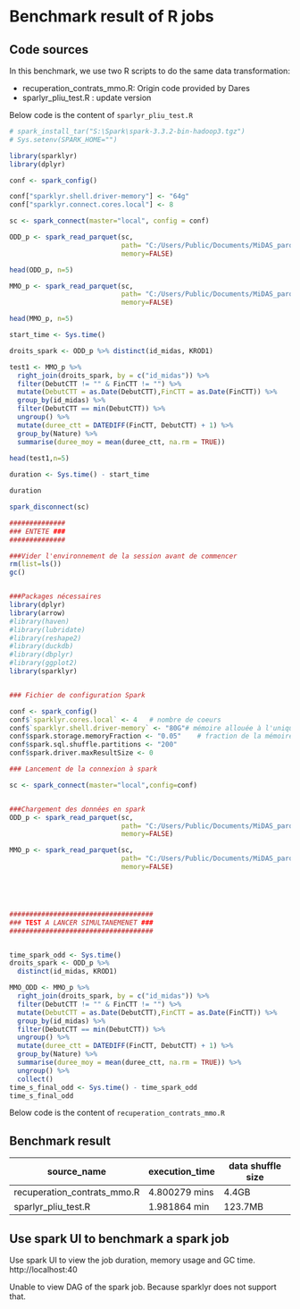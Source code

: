 # Benchmark result of R jobs

## Code sources

In this benchmark, we use two R scripts to do the same data transformation:
- recuperation_contrats_mmo.R: Origin code provided by Dares
- sparlyr_pliu_test.R : update version

Below code is the content of  `sparlyr_pliu_test.R`

```R
# spark_install_tar("S:\Spark\spark-3.3.2-bin-hadoop3.tgz")
# Sys.setenv(SPARK_HOME="")

library(sparklyr)
library(dplyr)

conf <- spark_config()

conf["sparklyr.shell.driver-memory"] <- "64g"
conf["sparklyr.connect.cores.local"] <- 8

sc <- spark_connect(master="local", config = conf)

ODD_p <- spark_read_parquet(sc,
                            path= "C:/Users/Public/Documents/MiDAS_parquet/Vague 2/FNA/odd.parquet",
                            memory=FALSE)

head(ODD_p, n=5)

MMO_p <- spark_read_parquet(sc,
                            path= "C:/Users/Public/Documents/MiDAS_parquet/Vague 2/MMO/mmo.parquet",
                            memory=FALSE)

head(MMO_p, n=5)

start_time <- Sys.time()

droits_spark <- ODD_p %>% distinct(id_midas, KROD1) 

test1 <- MMO_p %>%
  right_join(droits_spark, by = c("id_midas")) %>%
  filter(DebutCTT != "" & FinCTT != "") %>%
  mutate(DebutCTT = as.Date(DebutCTT),FinCTT = as.Date(FinCTT)) %>%
  group_by(id_midas) %>%
  filter(DebutCTT == min(DebutCTT)) %>%
  ungroup() %>%
  mutate(duree_ctt = DATEDIFF(FinCTT, DebutCTT) + 1) %>%
  group_by(Nature) %>%
  summarise(duree_moy = mean(duree_ctt, na.rm = TRUE))
  
head(test1,n=5)

duration <- Sys.time() - start_time

duration

spark_disconnect(sc)

```


```R
##############
### ENTETE ###
##############

###Vider l'environnement de la session avant de commencer
rm(list=ls())
gc()


###Packages nécessaires
library(dplyr)
library(arrow)
#library(haven)
#library(lubridate)
#library(reshape2)
#library(duckdb)
#library(dbplyr)
#library(ggplot2)
library(sparklyr)


### Fichier de configuration Spark

conf <- spark_config()
conf$`sparklyr.cores.local` <- 4   # nombre de coeurs
conf$`sparklyr.shell.driver-memory` <- "80G"# mémoire allouée à l'unique exécuteur en local
conf$spark.storage.memoryFraction <- "0.05"    # fraction de la mémoire allouée au stockage
conf$spark.sql.shuffle.partitions <- "200"     
conf$spark.driver.maxResultSize <- 0           

### Lancement de la connexion à spark

sc <- spark_connect(master="local",config=conf)


###Chargement des données en spark
ODD_p <- spark_read_parquet(sc,
                            path= "C:/Users/Public/Documents/MiDAS_parquet/Vague 2/FNA/odd.parquet",
                            memory=FALSE)

MMO_p <- spark_read_parquet(sc,
                            path= "C:/Users/Public/Documents/MiDAS_parquet/Vague 2/MMO/mmo.parquet",
                            memory=FALSE)





####################################
### TEST A LANCER SIMULTANEMENET ###
####################################


time_spark_odd <- Sys.time()
droits_spark <- ODD_p %>%
  distinct(id_midas, KROD1) 

MMO_ODD <- MMO_p %>%
  right_join(droits_spark, by = c("id_midas")) %>%
  filter(DebutCTT != "" & FinCTT != "") %>%
  mutate(DebutCTT = as.Date(DebutCTT),FinCTT = as.Date(FinCTT)) %>%
  group_by(id_midas) %>%
  filter(DebutCTT == min(DebutCTT)) %>%
  ungroup() %>%
  mutate(duree_ctt = DATEDIFF(FinCTT, DebutCTT) + 1) %>%
  group_by(Nature) %>%
  summarise(duree_moy = mean(duree_ctt, na.rm = TRUE)) %>%
  ungroup() %>%
  collect()
time_s_final_odd <- Sys.time() - time_spark_odd
time_s_final_odd 

```

Below code is the content of  `recuperation_contrats_mmo.R`

## Benchmark result

| source_name                 | execution_time | data shuffle size |
|-----------------------------|----------------|-------------------|
| recuperation_contrats_mmo.R | 4.800279 mins  | 4.4GB             |
| sparlyr_pliu_test.R         | 1.981864 min   | 123.7MB           |



## Use spark UI to benchmark a spark job

Use spark UI to view the job duration, memory usage and GC time.
http://localhost:40

Unable to view DAG of the spark job. Because sparklyr does not support that.

